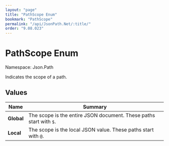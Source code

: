 ```yaml
---
layout: "page"
title: "PathScope Enum"
bookmark: "PathScope"
permalink: "/api/JsonPath.Net/:title/"
order: "9.08.023"
---
```

# PathScope Enum

Namespace: Json.Path

Indicates the scope of a path.

## Values

| Name | Summary |
|---|---|
| **Global** | The scope is the entire JSON document.  These paths start with `$`. |
| **Local** | The scope is the local JSON value.  These paths start with `@`. |

